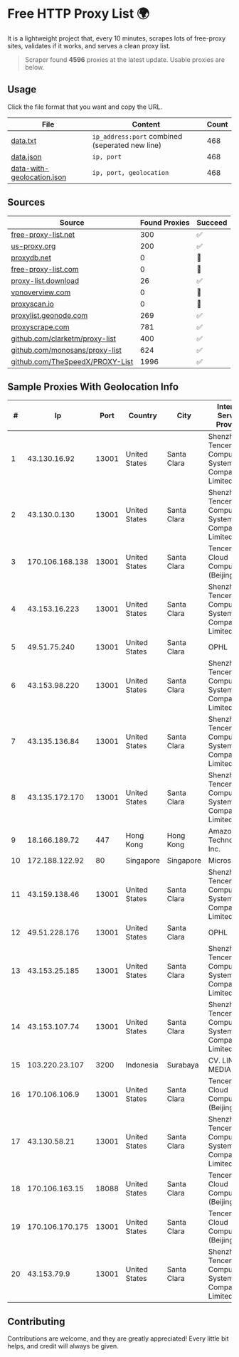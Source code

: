 
# Free HTTP Proxy List 🌍

It is a lightweight project that, every 10 minutes, scrapes lots of free-proxy sites, validates if it works, and serves a clean proxy list.


> Scraper found **4596** proxies at the latest update. Usable proxies are below.

## Usage

Click the file format that you want and copy the URL.


|File|Content|Count|
|----|-------|-----|
|[data.txt](https://raw.githubusercontent.com/themiralay/Proxy-List-World/master/data.txt)|`ip_address:port` combined (seperated new line)|468|
|[data.json](https://raw.githubusercontent.com/themiralay/Proxy-List-World/master/data.json)|`ip, port`|468|
|[data-with-geolocation.json](https://raw.githubusercontent.com/themiralay/Proxy-List-World/master/data-with-geolocation.json)|`ip, port, geolocation`|468|

## Sources

|Source|Found Proxies|Succeed|
|------|-------------|-------|
|[free-proxy-list.net](https://free-proxy-list.net)|300|✅|
|[us-proxy.org](https://www.us-proxy.org)|200|✅|
|[proxydb.net](http://proxydb.net)|0|🚫|
|[free-proxy-list.com](https://free-proxy-list.com/?page=&port=&type%5B%5D=http&type%5B%5D=https&up_time=0&search=Search)|0|🚫|
|[proxy-list.download](https://www.proxy-list.download/HTTP)|26|✅|
|[vpnoverview.com](https://vpnoverview.com/privacy/anonymous-browsing/free-proxy-servers)|0|🚫|
|[proxyscan.io](https://www.proxyscan.io)|0|🚫|
|[proxylist.geonode.com](https://proxylist.geonode.com/api/proxy-list?limit=300&page=1&sort_by=lastChecked&sort_type=desc&protocols=http,https)|269|✅|
|[proxyscrape.com](https://api.proxyscrape.com/v2/?request=displayproxies&protocol=http&timeout=10000&country=all&ssl=all&anonymity=all)|781|✅|
|[github.com/clarketm/proxy-list](https://raw.githubusercontent.com/clarketm/proxy-list/master/proxy-list-raw.txt)|400|✅|
|[github.com/monosans/proxy-list](https://raw.githubusercontent.com/monosans/proxy-list/main/proxies/http.txt)|624|✅|
|[github.com/TheSpeedX/PROXY-List](https://raw.githubusercontent.com/TheSpeedX/PROXY-List/master/http.txt)|1996|✅|


## Sample Proxies With Geolocation Info

|#|Ip|Port|Country|City|Internet Service Provider|
|-|--|----|-------|----|-------------------------|
|1|43.130.16.92|13001|United States|Santa Clara|Shenzhen Tencent Computer Systems Company Limited|
|2|43.130.0.130|13001|United States|Santa Clara|Shenzhen Tencent Computer Systems Company Limited|
|3|170.106.168.138|13001|United States|Santa Clara|Tencent Cloud Computing (Beijing) Co|
|4|43.153.16.223|13001|United States|Santa Clara|Shenzhen Tencent Computer Systems Company Limited|
|5|49.51.75.240|13001|United States|Santa Clara|OPHL|
|6|43.153.98.220|13001|United States|Santa Clara|Shenzhen Tencent Computer Systems Company Limited|
|7|43.135.136.84|13001|United States|Santa Clara|Shenzhen Tencent Computer Systems Company Limited|
|8|43.135.172.170|13001|United States|Santa Clara|Shenzhen Tencent Computer Systems Company Limited|
|9|18.166.189.72|447|Hong Kong|Hong Kong|Amazon Technologies Inc.|
|10|172.188.122.92|80|Singapore|Singapore|Microsoft|
|11|43.159.138.46|13001|United States|Santa Clara|Shenzhen Tencent Computer Systems Company Limited|
|12|49.51.228.176|13001|United States|Santa Clara|OPHL|
|13|43.153.25.185|13001|United States|Santa Clara|Shenzhen Tencent Computer Systems Company Limited|
|14|43.153.107.74|13001|United States|Santa Clara|Shenzhen Tencent Computer Systems Company Limited|
|15|103.220.23.107|3200|Indonesia|Surabaya|CV. LINTAS MEDIA|
|16|170.106.106.9|13001|United States|Santa Clara|Tencent Cloud Computing (Beijing) Co|
|17|43.130.58.21|13001|United States|Santa Clara|Shenzhen Tencent Computer Systems Company Limited|
|18|170.106.163.15|18088|United States|Santa Clara|Tencent Cloud Computing (Beijing) Co|
|19|170.106.170.175|13001|United States|Santa Clara|Tencent Cloud Computing (Beijing) Co|
|20|43.153.79.9|13001|United States|Santa Clara|Shenzhen Tencent Computer Systems Company Limited|



## Contributing

Contributions are welcome, and they are greatly appreciated! Every
little bit helps, and credit will always be given.

